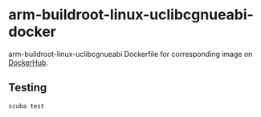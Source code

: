 # arm-buildroot-linux-uclibcgnueabi-docker
arm-buildroot-linux-uclibcgnueabi Dockerfile for corresponding image on
[DockerHub](https://hub.docker.com/repository/docker/matthewtingum/arm-buildroot-linux-uclibcgnueabi).

## Testing

```sh
scuba test
```
